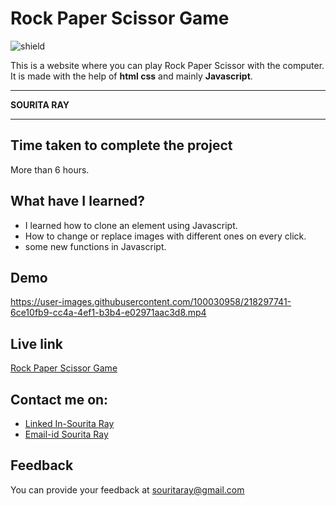 # Rock Paper Scissor Game

![shield](https://img.shields.io/badge/-Javascript-cyan)

This is a website where you can play Rock Paper Scissor with the computer. It is made with the help of <b>html css</b> and mainly <b>Javascript</b>.

***
<b> SOURITA RAY </b>
***

## Time taken to complete the project

More than 6 hours.

## What have I learned?

- I learned how to clone an element using Javascript.
- How to change or replace images with different ones on every click.
- some new functions in Javascript.

## Demo




https://user-images.githubusercontent.com/100030958/218297741-6ce10fb9-cc4a-4ef1-b3b4-e02971aac3d8.mp4


## Live link
[Rock Paper Scissor Game](https://rock-paper-scissor-souritaray.netlify.app/)

## Contact me on:

- [Linked In-Sourita Ray](www.linkedin.com/in/sourita-ray-89bab0212)
- [Email-id Sourita Ray](souritaray@gmail.com)

## Feedback

You can provide your feedback at souritaray@gmail.com
